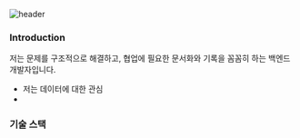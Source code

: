 ![header](https://capsule-render.vercel.app/api?type=blur&height=200&color=gradient&text=salud!🤗&fontColor=4E5068&textBg=false&fontSize=70&section=header&reversal=false
)

### Introduction 
저는 문제를 구조적으로 해결하고, 협업에 필요한 문서화와 기록을 꼼꼼히 하는 백엔드 개발자입니다.
- 저는 데이터에 대한 관심
- 


### 기술 스택



### 
